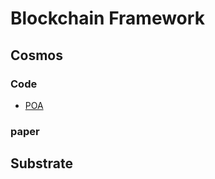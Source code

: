 # Blockchain Framework

## Cosmos

### Code

- [POA](https://github.com/allinbits/modules)

### paper


## Substrate

